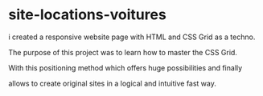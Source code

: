 # site-locations-voitures

i created a responsive website page with HTML and CSS Grid as a techno.

The purpose of this project was to learn how to master the CSS Grid.

With this positioning method which offers huge possibilities and finally 

allows to create original sites in a logical and intuitive fast way.
